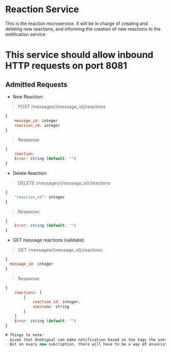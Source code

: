 # Reaction Service
This is the reaction microservice. It will be in charge of creating and deleting new reactions, and informing the creation of new reactions to the notification service

# This service should allow inbound HTTP requests on port 8081

## Admitted Requests

- New Reaction:
> POST /messages/{message_id}/reactions
```javascript
{
    message_id: integer
    reaction_id: integer
}
```

> Response:
```javascript
{
    reaction: 
    Error: string (default: "")
}
```

- Delete Reaction:
> DELETE /messages/{message_id}/reactions
```javascript
{
    "reaction_id": integer
}
```

> Response:
```javascript
{
    Error: string (default: "")
}
```

- GET message reactions (validate):
> GET /messages/{message_id}/reactions
```javascript
{
  message_id: integer
}
```

> Response:
```javascript
{
    reactions: [
        {
            reaction_id: integer,
            username: string
        }
    ]
    Error: string (default: "")
}

# Things to note:
- Given that OneSignal can make notification based on the tags the user makes, this could be a way of working with notifications. Just tag on which channels the user has subscribed.
- But on every new subcription, there will have to be a way of associating OneSignal's device_id to the user. This must be handled in this microservice.